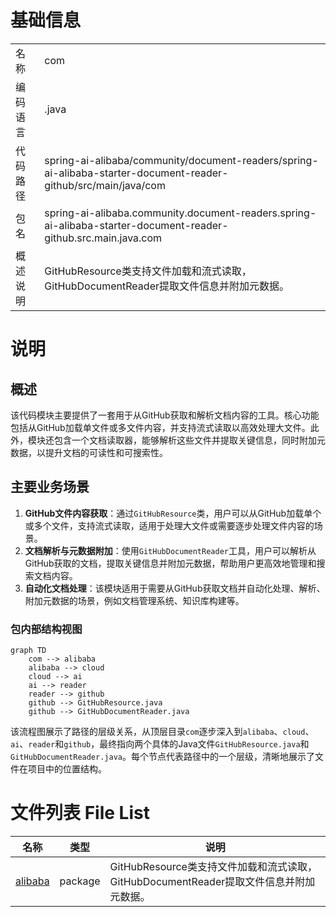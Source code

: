 # 基础信息

|      |      |
|------|------|
| 名称 | com |
| 编码语言 | .java |
| 代码路径 | spring-ai-alibaba/community/document-readers/spring-ai-alibaba-starter-document-reader-github/src/main/java/com |
| 包名 | spring-ai-alibaba.community.document-readers.spring-ai-alibaba-starter-document-reader-github.src.main.java.com |
| 概述说明 | GitHubResource类支持文件加载和流式读取，GitHubDocumentReader提取文件信息并附加元数据。 |

# 说明

## 概述
该代码模块主要提供了一套用于从GitHub获取和解析文档内容的工具。核心功能包括从GitHub加载单文件或多文件内容，并支持流式读取以高效处理大文件。此外，模块还包含一个文档读取器，能够解析这些文件并提取关键信息，同时附加元数据，以提升文档的可读性和可搜索性。

## 主要业务场景
1. **GitHub文件内容获取**：通过`GitHubResource`类，用户可以从GitHub加载单个或多个文件，支持流式读取，适用于处理大文件或需要逐步处理文件内容的场景。
2. **文档解析与元数据附加**：使用`GitHubDocumentReader`工具，用户可以解析从GitHub获取的文档，提取关键信息并附加元数据，帮助用户更高效地管理和搜索文档内容。
3. **自动化文档处理**：该模块适用于需要从GitHub获取文档并自动化处理、解析、附加元数据的场景，例如文档管理系统、知识库构建等。


### 包内部结构视图

```mermaid
graph TD
    com --> alibaba
    alibaba --> cloud
    cloud --> ai
    ai --> reader
    reader --> github
    github --> GitHubResource.java
    github --> GitHubDocumentReader.java
```

该流程图展示了路径的层级关系，从顶层目录`com`逐步深入到`alibaba`、`cloud`、`ai`、`reader`和`github`，最终指向两个具体的Java文件`GitHubResource.java`和`GitHubDocumentReader.java`。每个节点代表路径中的一个层级，清晰地展示了文件在项目中的位置结构。

# 文件列表 File List

| 名称   | 类型  | 说明 |
|-------|------|-------------|
| [alibaba](alibaba/_module.md) | package | GitHubResource类支持文件加载和流式读取，GitHubDocumentReader提取文件信息并附加元数据。 |


